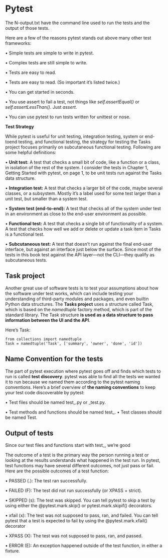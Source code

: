 # Pytest

The N-output.txt have the command line used to run the tests and the output of those tests. 

Here are a few of the reasons pytest stands out above many other test
frameworks:

• Simple tests are simple to write in pytest.

• Complex tests are still simple to write.

• Tests are easy to read.

• Tests are easy to read. (So important it’s listed twice.)

• You can get started in seconds.

• You use assert to fail a test, not things like _self.assertEqual()_ or _self.assertLessThan()_. Just _assert_.

• You can use pytest to run tests written for unittest or nose.

**Test Strategy**

While pytest is useful for unit testing, integration testing, system or end-toend
testing, and functional testing, the strategy for testing the Tasks project
focuses primarily on subcutaneous functional testing. Following are some
helpful definitions:

• **Unit test:** A test that checks a small bit of code, like a function or a class,
in isolation of the rest of the system. I consider the tests in Chapter 1,
Getting Started with pytest, on page 1, to be unit tests run against the
Tasks data structure.

• **Integration test:** A test that checks a larger bit of the code, maybe several
classes, or a subsystem. Mostly it’s a label used for some test larger than
a unit test, but smaller than a system test.

• **System test (end-to-end):** A test that checks all of the system under test
in an environment as close to the end-user environment as possible.

• **Functional test:** A test that checks a single bit of functionality of a system.
A test that checks how well we add or delete or update a task item in
Tasks is a functional test.

• **Subcutaneous test:** A test that doesn’t run against the final end-user
interface, but against an interface just below the surface. Since most of
the tests in this book test against the API layer—not the CLI—they qualify
as subcutaneous tests.

## Task project

Another great use of software tests is to test your assumptions about how
the software under test works, which can include testing your understanding
of third-party modules and packages, and even builtin Python data structures.
The **Tasks project** uses a structure called Task, which is based on the _namedtuple_
factory method, which is part of the standard library. The Task structure
**is used as a data structure to pass information between the UI and the API**.

Here’s Task:

    from collections import namedtuple
    Task = namedtuple('Task', ['summary', 'owner', 'done', 'id'])

## Name Convention for the tests
The part of pytest execution where pytest goes off and finds which tests to
run is called **test discovery**. pytest was able to find all the tests we wanted it
to run because we named them according to the pytest naming conventions.
Here’s a brief overview of **the naming conventions** to keep your test code discoverable
by pytest:

• Test files should be named test_<something>.py or <something>_test.py.
    
• Test methods and functions should be named test_<something>.
• Test classes should be named Test<Something>.
    
## Output of tests

Since our test files and functions start with test_, we’re good

The outcome of a test is the primary way the person running a test or looking
at the results understands what happened in the test run. In pytest, test
functions may have several different outcomes, not just pass or fail.
Here are the possible outcomes of a test function:

• PASSED (.): The test ran successfully.

• FAILED (F): The test did not run successfully (or XPASS + strict).

• SKIPPED (s): The test was skipped. You can tell pytest to skip a test by
using either the @pytest.mark.skip() or pytest.mark.skipif() decorators.

• xfail (x): The test was not supposed to pass, ran, and failed. You can tell
pytest that a test is expected to fail by using the @pytest.mark.xfail() decorator

• XPASS (X): The test was not supposed to pass, ran, and passed.

• ERROR (E): An exception happened outside of the test function, in either
a fixture.


